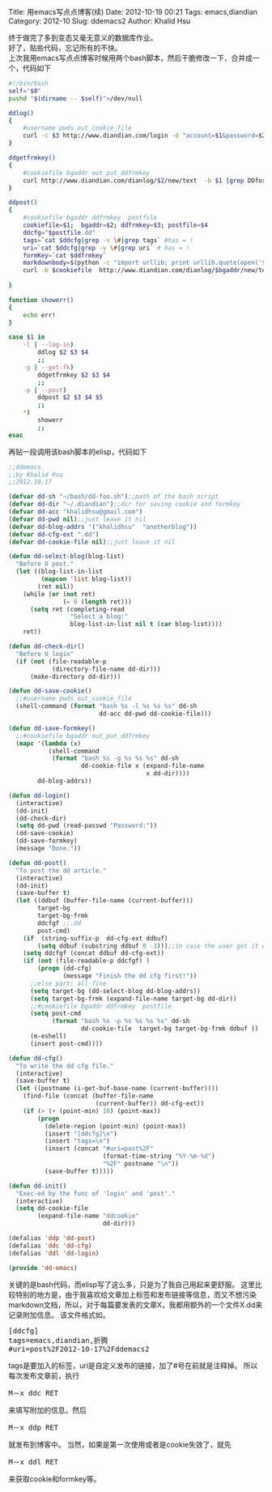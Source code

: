Title: 用emacs写点点博客(续)
Date: 2012-10-19 00:21
Tags: emacs,diandian
Category: 2012-10
Slug:  ddemacs2 
Author: Khalid Hsu





终于做完了多到变态又毫无意义的数据库作业。  
好了，贴些代码，忘记所有的不快。  
上次我用emacs写点点博客时候用两个bash脚本，然后干脆修改一下，合并成一个，代码如下

```bash
#!/bin/bash
self="$0"
pushd "$(dirname -- $self)">/dev/null

ddlog()
{
    #username pwds out_cookie_file
    curl -c $3 http://www.diandian.com/login -d "account=$1&password=$2&persistent=1"
}

ddgetfrmkey()
{
    #cookiefile bgaddr out_put_ddfrmkey
    curl http://www.diandian.com/dianlog/$2/new/text  -b $1 |grep DDformKey|cut -d"'" -f 2 >$3
}

ddpost()
{
    #cookiefile bgaddr ddfrmkey  postfile
    cookiefile=$1;  bgaddr=$2; ddfrmkey=$3; postfile=$4
    ddcfg="$postfile.dd"
    tags=`cat $ddcfg|grep -v \#|grep tags` #has = !
    uri=`cat $ddcfg|grep -v \#|grep uri` # has = !
    formKey=`cat $ddfrmkey`
    markdownbody=$(python -c "import urllib; print urllib.quote(open('$postfile').read())")
    curl -b $cookiefile  http://www.diandian.com/dianlog/$bgaddr/new/text -d "formKey=$formKey&title=&markdownContent=$markdownbody&$uri&$tags&privacy=0&setTop=false&creativeCommonsEnable=true&creativeCommonsType=by_nc_sa&syncToWeibo=false&syncToQqWeibo=false&syncToDouban=false&syncToQzone=false&syncToRenren=false&syncToFacebook=false&syncToTwitter=false&syncToFlickr=false"
    
}

function showerr()
{
    echo err!
}

case $1 in  
    -l | --log-in)  
        ddlog $2 $3 $4
        ;;  
    -g | --get-fk)  
        ddgetfrmkey $2 $3 $4
        ;;
    -p | --post)  
        ddpost $2 $3 $4 $5
        ;; 
    *)  
        showerr
        ;;  
esac  
```

再贴一段调用该bash脚本的elisp，代码如下
```cl
;;ddemacs
;;by Khalid Hsu
;;2012.10.17

(defvar dd-sh "~/bash/dd-foo.sh");;path of the bash script
(defvar dd-dir "~/.diandian");;dir for saving cookie and formkey
(defvar dd-acc "khalidhsu@gmail.com")
(defvar dd-pwd nil);;just leave it nil
(defvar dd-blog-addrs '("khalidhsu"  "anotherblog"))
(defvar dd-cfg-ext ".dd")
(defvar dd-cookie-file nil);;just leave it nil

(defun dd-select-blog(blog-list)
  "Before U post."
  (let ((blog-list-in-list
         (mapcon 'list blog-list))
        (ret nil))
    (while (or (not ret)
               (= 0 (length ret)))
      (setq ret (completing-read
                 "Select a blog:"
                 blog-list-in-list nil t (car blog-list))))
    ret))

(defun dd-check-dir()
  "Before U login"
  (if (not (file-readable-p
            (directory-file-name dd-dir)))
      (make-directory dd-dir)))

(defun dd-save-cookie()
  ;;#username pwds out_cookie_file
  (shell-command (format "bash %s -l %s %s %s" dd-sh
                         dd-acc dd-pwd dd-cookie-file)))

(defun dd-save-formkey()
  ;;#cookiefile bgaddr out_put_ddfrmkey
  (mapc '(lambda (x)
           (shell-command
            (format "bash %s -g %s %s %s" dd-sh
                    dd-cookie-file x (expand-file-name
                                      x dd-dir))))
        dd-blog-addrs))

(defun dd-login()
  (interactive)
  (dd-init)
  (dd-check-dir)
  (setq dd-pwd (read-passwd "Password:"))
  (dd-save-cookie)
  (dd-save-formkey)
  (message "Done."))

(defun dd-post()
  "To post the dd article."
  (interactive)
  (dd-init)
  (save-buffer t)
  (let ((ddbuf (buffer-file-name (current-buffer)))
        target-bg
        target-bg-frmk
        ddcfgf ;;.dd
        post-cmd)
    (if  (string-suffix-p  dd-cfg-ext ddbuf)
        (setq ddbuf (substring ddbuf 0 -3)));;in case the user got it wrong
    (setq ddcfgf (concat ddbuf dd-cfg-ext))
    (if (not (file-readable-p ddcfgf) )
        (progn (dd-cfg)
               (message "Finish the dd cfg first!"))
      ;;else part: all-fine
      (setq target-bg (dd-select-blog dd-blog-addrs))
      (setq target-bg-frmk (expand-file-name target-bg dd-dir))
      ;;#cookiefile bgaddr ddfrmkey  postfile
      (setq post-cmd
            (format "bash %s -p %s %s %s %s" dd-sh
                    dd-cookie-file  target-bg target-bg-frmk ddbuf ))
      (m-eshell)
      (insert post-cmd))))

(defun dd-cfg()
  "To write the dd cfg file."
  (interactive)
  (save-buffer t)
  (let ((postname (i-get-buf-base-name (current-buffer))))
    (find-file (concat (buffer-file-name
                        (current-buffer)) dd-cfg-ext))
    (if (> (+ (point-min) 10) (point-max))
        (progn
          (delete-region (point-min) (point-max))
          (insert "[ddcfg]\n")
          (insert "tags=\n")
          (insert (concat "#uri=post%2F"
                          (format-time-string "%Y-%m-%d")
                          "%2F" postname "\n"))
          (save-buffer t)))))

(defun dd-init()
  "Exec-ed by the func of 'login' and 'post'."
  (interactive)
  (setq dd-cookie-file
        (expand-file-name "ddcookie"
                          dd-dir)))

(defalias 'ddp 'dd-post)
(defalias 'ddc 'dd-cfg)
(defalias 'ddl 'dd-login)

(provide 'dd-emacs)
```

关键的是bash代码，而elisp写了这么多，只是为了我自己用起来更舒服。
这里比较特别的地方是，由于我喜欢给文章加上标签和发布链接等信息，而又不想污染markdown文档，所以，对于每篇要发表的文章X，我都用额外的一个文件X.dd来记录附加信息。
该文件格式如。

<pre config="brush:mybox;toolbar:false;">
[ddcfg]
tags=emacs,diandian,折腾
#uri=post%2F2012-10-17%2Fddemacs2
</pre>


tags是要加入的标签，uri是自定义发布的链接，加了#号在前就是注释掉。
所以每次发布文章前，执行

<pre config="brush:mybox;toolbar:false;">
M－x ddc RET  
</pre>

来填写附加的信息。然后

<pre config="brush:mybox;toolbar:false;">
M－x ddp RET
</pre>


就发布到博客中。
当然，如果是第一次使用或者是cookie失效了，就先

<pre config="brush:mybox;toolbar:false;">
M－x ddl RET
</pre>

来获取cookie和formkey等。

